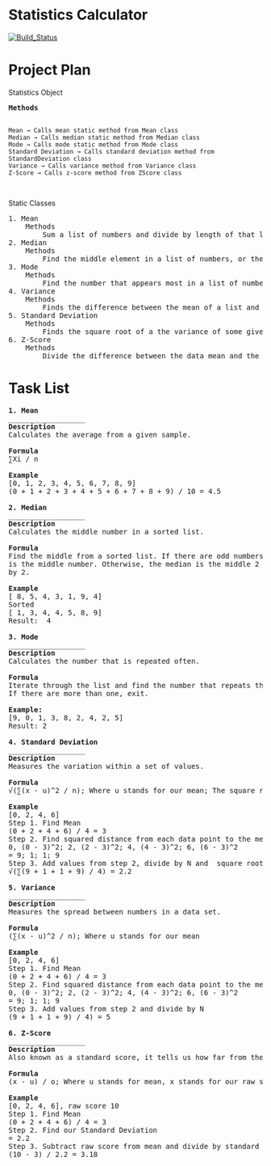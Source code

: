# Statistics Calculator

[![Build_Status](https://travis-ci.com/jv265/StatsCalculator.svg?branch=master)](https://travis-ci.com/jv265/StatsCalculator)

<h1>Project Plan</h1>
Statistics Object <br>
<pre>
<b>Methods</b>

    Mean → Calls mean static method from Mean class
    Median → Calls median static method from Median class
    Mode → Calls mode static method from Mode class
    Standard Deviation → Calls standard deviation method from StandardDeviation class
    Variance → Calls variance method from Variance class
    Z-Score → Calls z-score method from ZScore class
</pre>
Static Classes
<pre>
1. Mean
    Methods
        Sum a list of numbers and divide by length of that list
2. Median
    Methods
        Find the middle element in a list of numbers, or the mean of the two middle elements if the length of a list is event
3. Mode
    Methods
        Find the number that appears most in a list of numbers
4. Variance
    Methods
        Finds the difference between the mean of a list and an element with the list, squared
5. Standard Deviation
    Methods
        Finds the square root of a the variance of some given data
6. Z-Score
    Methods
        Divide the difference between the data mean and the raw score from the standard deviation
</pre>
<h1>Task List</h1>
<pre>
<b>1. Mean </b>
__________________
<b>Description</b>
Calculates the average from a given sample. <br>
<b>Formula</b>
∑Xi / n <br>
<b>Example</b>
[0, 1, 2, 3, 4, 5, 6, 7, 8, 9]
(0 + 1 + 2 + 3 + 4 + 5 + 6 + 7 + 8 + 9) / 10 = 4.5 <br>
<b>2. Median </b>
__________________
<b>Description</b>
Calculates the middle number in a sorted list. <br>
<b>Formula</b>
Find the middle from a sorted list. If there are odd numbers, the median
is the middle number. Otherwise, the median is the middle 2 numbers divided
by 2.<br>
<b>Example</b>
[ 8, 5, 4, 3, 1, 9, 4]
Sorted
[ 1, 3, 4, 4, 5, 8, 9]
Result:  4 <br>
<b>3. Mode </b>
__________________
<b>Description </b>
Calculates the number that is repeated often. <br>
<b>Formula </b>
Iterate through the list and find the number that repeats the most. 
If there are more than one, exit. <br>
<b>Example: </b>
[9, 0, 1, 3, 8, 2, 4, 2, 5]
Result: 2 <br>
<b>4. Standard Deviation </b>
__________________
<b>Description</b>
Measures the variation within a set of values. <br>
<b>Formula</b>
√(∑(x - u)^2 / n); Where u stands for our mean; The square root of the variance.<br>
<b>Example</b>
[0, 2, 4, 6]
Step 1. Find Mean
(0 + 2 + 4 + 6) / 4 = 3
Step 2. Find squared distance from each data point to the mean
0, (0 - 3)^2; 2, (2 - 3)^2; 4, (4 - 3)^2; 6, (6 - 3)^2
= 9; 1; 1; 9
Step 3. Add values from step 2, divide by N and  square root
√(∑(9 + 1 + 1 + 9) / 4) = 2.2<br>
<b>5. Variance</b>
__________________
<b>Description</b>
Measures the spread between numbers in a data set. <br>
<b>Formula</b>
(∑(x - u)^2 / n); Where u stands for our mean <br>
<b>Example</b>
[0, 2, 4, 6]
Step 1. Find Mean
(0 + 2 + 4 + 6) / 4 = 3
Step 2. Find squared distance from each data point to the mean
0, (0 - 3)^2; 2, (2 - 3)^2; 4, (4 - 3)^2; 6, (6 - 3)^2
= 9; 1; 1; 9
Step 3. Add values from step 2 and divide by N 
(9 + 1 + 1 + 9) / 4) = 5 <br>
<b>6. Z-Score</b>
__________________
<b>Description</b>
Also known as a standard score, it tells us how far from the mean a data point is. <br>
<b>Formula</b>
(x - u) / o; Where u stands for mean, x stands for our raw score  and o our standard deviation <br>
<b>Example</b>
[0, 2, 4, 6], raw score 10
Step 1. Find Mean
(0 + 2 + 4 + 6) / 4 = 3
Step 2. Find our Standard Deviation
= 2.2
Step 3. Subtract raw score from mean and divide by standard deviation
(10 - 3) / 2.2 = 3.18

</pre>
